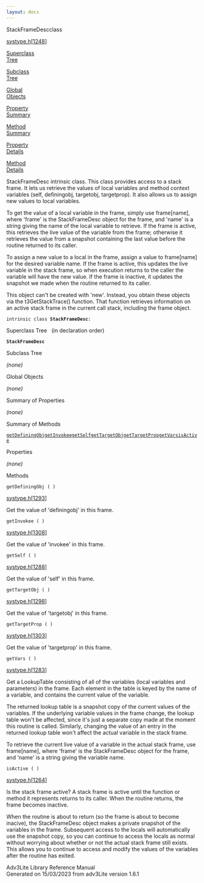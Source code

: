 ```yaml
---
layout: docs
---
```

<span class="title">StackFrameDesc</span><span class="type">class</span>

[systype.h](../file/systype.h.html)\[[1248](../source/systype.h.html#1248)\]

[Superclass  
Tree](#_SuperClassTree_)

[Subclass  
Tree](#_SubClassTree_)

[Global  
Objects](#_ObjectSummary_)

[Property  
Summary](#_PropSummary_)

[Method  
Summary](#_MethodSummary_)

[Property  
Details](#_Properties_)

[Method  
Details](#_Methods_)

<div class="fdesc">

StackFrameDesc intrinsic class. This class provides access to a stack
frame. It lets us retrieve the values of local variables and method
context variables (self, definingobj, targetobj, targetprop). It also
allows us to assign new values to local variables.

To get the value of a local variable in the frame, simply use
frame\[name\], where 'frame' is the StackFrameDesc object for the frame,
and 'name' is a string giving the name of the local variable to
retrieve. If the frame is active, this retrieves the live value of the
variable from the frame; otherwise it retrieves the value from a
snapshot containing the last value before the routine returned to its
caller.

To assign a new value to a local in the frame, assign a value to
frame\[name\] for the desired variable name. If the frame is active,
this updates the live variable in the stack frame, so when execution
returns to the caller the variable will have the new value. If the frame
is inactive, it updates the snapshot we made when the routine returned
to its caller.

This object can't be created with 'new'. Instead, you obtain these
objects via the t3GetStackTrace() function. That function retrieves
information on an active stack frame in the current call stack,
including the frame object.

`intrinsic class `**`StackFrameDesc`**` : `

</div>

<span id="_SuperClassTree_"></span>

<div class="mjhd">

<span class="hdln">Superclass Tree</span>   (in declaration order)

</div>

**`StackFrameDesc`**  
<span id="_SubClassTree_"></span>

<div class="mjhd">

<span class="hdln">Subclass Tree</span>  

</div>

*(none)* <span id="_ObjectSummary_"></span>

<div class="mjhd">

<span class="hdln">Global Objects</span>  

</div>

*(none)* <span id="_PropSummary_"></span>

<div class="mjhd">

<span class="hdln">Summary of Properties</span>  

</div>



*(none)* <span id="_MethodSummary_"></span>

<div class="mjhd">

<span class="hdln">Summary of Methods</span>  

</div>

[`getDefiningObj`](#getDefiningObj)[`getInvokee`](#getInvokee)[`getSelf`](#getSelf)[`getTargetObj`](#getTargetObj)[`getTargetProp`](#getTargetProp)[`getVars`](#getVars)[`isActive`](#isActive)

<span id="_Properties_"></span>

<div class="mjhd">

<span class="hdln">Properties</span>  

</div>

*(none)* <span id="_Methods_"></span>

<div class="mjhd">

<span class="hdln">Methods</span>  

</div>

<span id="getDefiningObj"></span>

`getDefiningObj ( )`

[systype.h](../file/systype.h.html)\[[1293](../source/systype.h.html#1293)\]

<div class="desc">

Get the value of 'definingobj' in this frame.

</div>

<span id="getInvokee"></span>

`getInvokee ( )`

[systype.h](../file/systype.h.html)\[[1308](../source/systype.h.html#1308)\]

<div class="desc">

Get the value of 'invokee' in this frame.

</div>

<span id="getSelf"></span>

`getSelf ( )`

[systype.h](../file/systype.h.html)\[[1288](../source/systype.h.html#1288)\]

<div class="desc">

Get the value of 'self' in this frame.

</div>

<span id="getTargetObj"></span>

`getTargetObj ( )`

[systype.h](../file/systype.h.html)\[[1298](../source/systype.h.html#1298)\]

<div class="desc">

Get the value of 'targetobj' in this frame.

</div>

<span id="getTargetProp"></span>

`getTargetProp ( )`

[systype.h](../file/systype.h.html)\[[1303](../source/systype.h.html#1303)\]

<div class="desc">

Get the value of 'targetprop' in this frame.

</div>

<span id="getVars"></span>

`getVars ( )`

[systype.h](../file/systype.h.html)\[[1283](../source/systype.h.html#1283)\]

<div class="desc">

Get a LookupTable consisting of all of the variables (local variables
and parameters) in the frame. Each element in the table is keyed by the
name of a variable, and contains the current value of the variable.

The returned lookup table is a snapshot copy of the current values of
the variables. If the underlying variable values in the frame change,
the lookup table won't be affected, since it's just a separate copy made
at the moment this routine is called. Similarly, changing the value of
an entry in the returned lookup table won't affect the actual variable
in the stack frame.

To retrieve the current live value of a variable in the actual stack
frame, use frame\[name\], where 'frame' is the StackFrameDesc object for
the frame, and 'name' is a string giving the variable name.

</div>

<span id="isActive"></span>

`isActive ( )`

[systype.h](../file/systype.h.html)\[[1264](../source/systype.h.html#1264)\]

<div class="desc">

Is the stack frame active? A stack frame is active until the function or
method it represents returns to its caller. When the routine returns,
the frame becomes inactive.

When the routine is about to return (so the frame is about to become
inacive), the StackFrameDesc object makes a private snapshot of the
variables in the frame. Subsequent access to the locals will
automatically use the snapshot copy, so you can continue to access the
locals as normal without worrying about whether or not the actual stack
frame still exists. This allows you to continue to access and modify the
values of the variables after the routine has exited.

</div>

<div class="ftr">

Adv3Lite Library Reference Manual  
Generated on 15/03/2023 from adv3Lite version 1.6.1

</div>

